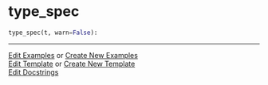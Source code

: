 # <a id="McUtils.Misc.NumbaTools.type_spec">type_spec</a>

```python
type_spec(t, warn=False): 
```
 




___

[Edit Examples](https://github.com/McCoyGroup/McUtils/edit/edit/ci/examples/McUtils/Misc/NumbaTools/type_spec.md) or 
[Create New Examples](https://github.com/McCoyGroup/McUtils/new/edit/?filename=ci/examples/McUtils/Misc/NumbaTools/type_spec.md) <br/>
[Edit Template](https://github.com/McCoyGroup/McUtils/edit/edit/ci/docs/McUtils/Misc/NumbaTools/type_spec.md) or 
[Create New Template](https://github.com/McCoyGroup/McUtils/new/edit/?filename=ci/docs/templates/McUtils/Misc/NumbaTools/type_spec.md) <br/>
[Edit Docstrings](https://github.com/McCoyGroup/McUtils/edit/edit/McUtils/Misc/NumbaTools.py?message=Update%20Docs)
